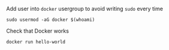 Add user into `docker` usergroup to avoid writing `sudo` every time

`sudo usermod -aG docker $(whoami)`

Check that Docker works

```docker run hello-world```
